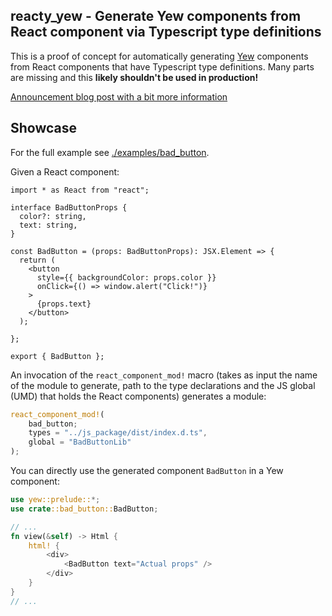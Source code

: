 ## reacty_yew - Generate Yew components from React component via Typescript type definitions

This is a proof of concept for automatically generating [Yew](https://yew.rs/) components from React components that have Typescript type definitions. Many parts are missing and this **likely shouldn't be used in production!**

[Announcement blog post with a bit more information](https://www.hobofan.com/blog/2020-11-10-reacty_yew/)

## Showcase

For the full example see [./examples/bad_button](./examples/bad_button).

Given a React component:

```tsx
import * as React from "react";

interface BadButtonProps {
  color?: string,
  text: string,
}

const BadButton = (props: BadButtonProps): JSX.Element => {
  return (
    <button
      style={{ backgroundColor: props.color }}
      onClick={() => window.alert("Click!")}
    >
      {props.text}
    </button>
  );

};

export { BadButton };
```

An invocation of the `react_component_mod!` macro (takes as input the name of the module to generate, path to the type declarations and the JS global (UMD) that holds the React components) generates a module:

```rust
react_component_mod!(
    bad_button;
    types = "../js_package/dist/index.d.ts",
    global = "BadButtonLib"
);
```

You can directly use the generated component `BadButton` in a Yew component:

```rust
use yew::prelude::*;
use crate::bad_button::BadButton;

// ...
fn view(&self) -> Html {
    html! {
        <div>
            <BadButton text="Actual props" />
        </div>
    }
}
// ...
```
